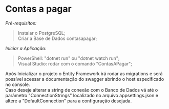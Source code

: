 # Contas a pagar

*Pré-requisitos:*
> Instalar o PostgreSQL; <br/>
> Criar a Base de Dados contasapagar;

*Iniciar a Aplicação:*
> PowerShell: "dotnet run" ou "dotnet watch run"; <br/>
> Visual Studio: rodar com o comando "ContasAPagar";
 
 Após Inicializar o projeto o Entity Framework irá rodar as migrations e será possível acessar a documentação do swagger abrindo o host especificado no console. <br/>
 Caso deseje alterar a string de conexão com o Banco de Dados vá até o parâmetro "ConnectionStrings" localizado no arquivo appsettings.json e altere a "DefaultConnection" para a configuração desejada. <br/>
